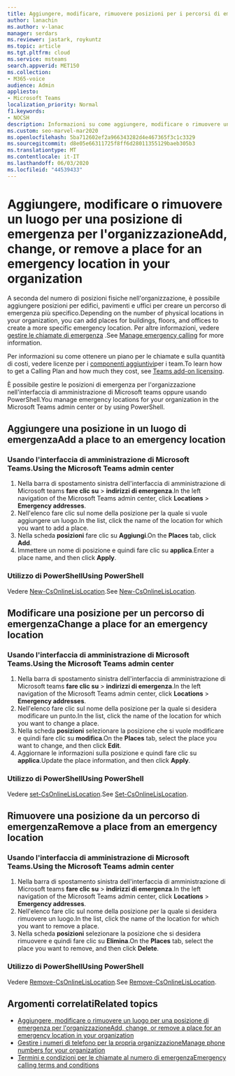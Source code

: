```yaml
---
title: Aggiungere, modificare, rimuovere posizioni per i percorsi di emergenza
author: lanachin
ms.author: v-lanac
manager: serdars
ms.reviewer: jastark, roykuntz
ms.topic: article
ms.tgt.pltfrm: cloud
ms.service: msteams
search.appverid: MET150
ms.collection:
- M365-voice
audience: Admin
appliesto:
- Microsoft Teams
localization_priority: Normal
f1.keywords:
- NOCSH
description: Informazioni su come aggiungere, modificare o rimuovere una posizione per un luogo di emergenza per l'organizzazione nell'interfaccia di amministrazione di Microsoft teams.
ms.custom: seo-marvel-mar2020
ms.openlocfilehash: 5ba712602ef2a966343282d4e467365f3c1c3329
ms.sourcegitcommit: d8e05e66311725f8ff6d28011355129baeb305b3
ms.translationtype: MT
ms.contentlocale: it-IT
ms.lasthandoff: 06/03/2020
ms.locfileid: "44539433"
---
```

# <a name="add-change-or-remove-a-place-for-an-emergency-location-in-your-organization"></a><span data-ttu-id="2e69b-103">Aggiungere, modificare o rimuovere un luogo per una posizione di emergenza per l'organizzazione</span><span class="sxs-lookup"><span data-stu-id="2e69b-103">Add, change, or remove a place for an emergency location in your organization</span></span>

<span data-ttu-id="2e69b-104">A seconda del numero di posizioni fisiche nell'organizzazione, è possibile aggiungere posizioni per edifici, pavimenti e uffici per creare un percorso di emergenza più specifico.</span><span class="sxs-lookup"><span data-stu-id="2e69b-104">Depending on the number of physical locations in your organization, you can add places for buildings, floors, and offices to create a more specific emergency location.</span></span> <span data-ttu-id="2e69b-105">Per altre informazioni, vedere [gestire le chiamate di emergenza](what-are-emergency-locations-addresses-and-call-routing.md) .</span><span class="sxs-lookup"><span data-stu-id="2e69b-105">See [Manage emergency calling](what-are-emergency-locations-addresses-and-call-routing.md) for more information.</span></span>
  
<span data-ttu-id="2e69b-106">Per informazioni su come ottenere un piano per le chiamate e sulla quantità di costi, vedere licenze per i [componenti aggiuntivi](teams-add-on-licensing/microsoft-teams-add-on-licensing.md)per i team.</span><span class="sxs-lookup"><span data-stu-id="2e69b-106">To learn how to get a Calling Plan and how much they cost, see [Teams add-on licensing](teams-add-on-licensing/microsoft-teams-add-on-licensing.md).</span></span>

<span data-ttu-id="2e69b-107">È possibile gestire le posizioni di emergenza per l'organizzazione nell'interfaccia di amministrazione di Microsoft teams oppure usando PowerShell.</span><span class="sxs-lookup"><span data-stu-id="2e69b-107">You manage emergency locations for your organization in the Microsoft Teams admin center or by using PowerShell.</span></span>
  
## <a name="add-a-place-to-an-emergency-location"></a><span data-ttu-id="2e69b-108">Aggiungere una posizione in un luogo di emergenza</span><span class="sxs-lookup"><span data-stu-id="2e69b-108">Add a place to an emergency location</span></span>

### <a name="using-the-microsoft-teams-admin-center"></a><span data-ttu-id="2e69b-109">Usando l'interfaccia di amministrazione di Microsoft Teams.</span><span class="sxs-lookup"><span data-stu-id="2e69b-109">Using the Microsoft Teams admin center</span></span>

1. <span data-ttu-id="2e69b-110">Nella barra di spostamento sinistra dell'interfaccia di amministrazione di Microsoft teams **fare clic su**  >  **indirizzi di emergenza**.</span><span class="sxs-lookup"><span data-stu-id="2e69b-110">In the left navigation of the Microsoft Teams admin center, click **Locations** > **Emergency addresses**.</span></span>
2. <span data-ttu-id="2e69b-111">Nell'elenco fare clic sul nome della posizione per la quale si vuole aggiungere un luogo.</span><span class="sxs-lookup"><span data-stu-id="2e69b-111">In the list, click the name of the location for which you want to add a place.</span></span>
3. <span data-ttu-id="2e69b-112">Nella scheda **posizioni** fare clic su **Aggiungi**.</span><span class="sxs-lookup"><span data-stu-id="2e69b-112">On the **Places** tab, click **Add**.</span></span>
4. <span data-ttu-id="2e69b-113">Immettere un nome di posizione e quindi fare clic su **applica**.</span><span class="sxs-lookup"><span data-stu-id="2e69b-113">Enter a place name, and then click **Apply**.</span></span>

### <a name="using-powershell"></a><span data-ttu-id="2e69b-114">Utilizzo di PowerShell</span><span class="sxs-lookup"><span data-stu-id="2e69b-114">Using PowerShell</span></span>

<span data-ttu-id="2e69b-115">Vedere [New-CsOnlineLisLocation](https://docs.microsoft.com/powershell/module/skype/new-csonlinelislocation).</span><span class="sxs-lookup"><span data-stu-id="2e69b-115">See [New-CsOnlineLisLocation](https://docs.microsoft.com/powershell/module/skype/new-csonlinelislocation).</span></span>
    
## <a name="change-a-place-for-an-emergency-location"></a><span data-ttu-id="2e69b-116">Modificare una posizione per un percorso di emergenza</span><span class="sxs-lookup"><span data-stu-id="2e69b-116">Change a place for an emergency location</span></span>

### <a name="using-the-microsoft-teams-admin-center"></a><span data-ttu-id="2e69b-117">Usando l'interfaccia di amministrazione di Microsoft Teams.</span><span class="sxs-lookup"><span data-stu-id="2e69b-117">Using the Microsoft Teams admin center</span></span>

1. <span data-ttu-id="2e69b-118">Nella barra di spostamento sinistra dell'interfaccia di amministrazione di Microsoft teams **fare clic su**  >  **indirizzi di emergenza**.</span><span class="sxs-lookup"><span data-stu-id="2e69b-118">In the left navigation of the Microsoft Teams admin center, click **Locations** > **Emergency addresses**.</span></span>
2. <span data-ttu-id="2e69b-119">Nell'elenco fare clic sul nome della posizione per la quale si desidera modificare un punto.</span><span class="sxs-lookup"><span data-stu-id="2e69b-119">In the list, click the name of the location for which you want to change a place.</span></span>
3. <span data-ttu-id="2e69b-120">Nella scheda **posizioni** selezionare la posizione che si vuole modificare e quindi fare clic su **modifica**.</span><span class="sxs-lookup"><span data-stu-id="2e69b-120">On the **Places** tab, select the place you want to change, and then click **Edit**.</span></span>
4. <span data-ttu-id="2e69b-121">Aggiornare le informazioni sulla posizione e quindi fare clic su **applica**.</span><span class="sxs-lookup"><span data-stu-id="2e69b-121">Update the place information, and then click **Apply**.</span></span>

### <a name="using-powershell"></a><span data-ttu-id="2e69b-122">Utilizzo di PowerShell</span><span class="sxs-lookup"><span data-stu-id="2e69b-122">Using PowerShell</span></span>

<span data-ttu-id="2e69b-123">Vedere [set-CsOnlineLisLocation](https://docs.microsoft.com/powershell/module/skype/set-csonlinelislocation).</span><span class="sxs-lookup"><span data-stu-id="2e69b-123">See [Set-CsOnlineLisLocation](https://docs.microsoft.com/powershell/module/skype/set-csonlinelislocation).</span></span>
    
## <a name="remove-a-place-from-an-emergency-location"></a><span data-ttu-id="2e69b-124">Rimuovere una posizione da un percorso di emergenza</span><span class="sxs-lookup"><span data-stu-id="2e69b-124">Remove a place from an emergency location</span></span>

### <a name="using-the-microsoft-teams-admin-center"></a><span data-ttu-id="2e69b-125">Usando l'interfaccia di amministrazione di Microsoft Teams.</span><span class="sxs-lookup"><span data-stu-id="2e69b-125">Using the Microsoft Teams admin center</span></span>

1. <span data-ttu-id="2e69b-126">Nella barra di spostamento sinistra dell'interfaccia di amministrazione di Microsoft teams **fare clic su**  >  **indirizzi di emergenza**.</span><span class="sxs-lookup"><span data-stu-id="2e69b-126">In the left navigation of the Microsoft Teams admin center, click **Locations** > **Emergency addresses**.</span></span>
2. <span data-ttu-id="2e69b-127">Nell'elenco fare clic sul nome della posizione per la quale si desidera rimuovere un luogo.</span><span class="sxs-lookup"><span data-stu-id="2e69b-127">In the list, click the name of the location for which you want to remove a place.</span></span>
3. <span data-ttu-id="2e69b-128">Nella scheda **posizioni** selezionare la posizione che si desidera rimuovere e quindi fare clic su **Elimina**.</span><span class="sxs-lookup"><span data-stu-id="2e69b-128">On the **Places** tab, select the place you want to remove, and then click **Delete**.</span></span>

### <a name="using-powershell"></a><span data-ttu-id="2e69b-129">Utilizzo di PowerShell</span><span class="sxs-lookup"><span data-stu-id="2e69b-129">Using PowerShell</span></span>

<span data-ttu-id="2e69b-130">Vedere [Remove-CsOnlineLisLocation](https://docs.microsoft.com/powershell/module/skype/remove-csonlinelislocation).</span><span class="sxs-lookup"><span data-stu-id="2e69b-130">See [Remove-CsOnlineLisLocation](https://docs.microsoft.com/powershell/module/skype/remove-csonlinelislocation).</span></span>
    
## <a name="related-topics"></a><span data-ttu-id="2e69b-131">Argomenti correlati</span><span class="sxs-lookup"><span data-stu-id="2e69b-131">Related topics</span></span>

- [<span data-ttu-id="2e69b-132">Aggiungere, modificare o rimuovere un luogo per una posizione di emergenza per l'organizzazione</span><span class="sxs-lookup"><span data-stu-id="2e69b-132">Add, change, or remove a place for an emergency location in your organization</span></span>](add-change-remove-emergency-place-organization.md)
- [<span data-ttu-id="2e69b-133">Gestire i numeri di telefono per la propria organizzazione</span><span class="sxs-lookup"><span data-stu-id="2e69b-133">Manage phone numbers for your organization</span></span>](/microsoftteams/manage-phone-numbers-for-your-organization)
- [<span data-ttu-id="2e69b-134">Termini e condizioni per le chiamate al numero di emergenza</span><span class="sxs-lookup"><span data-stu-id="2e69b-134">Emergency calling terms and conditions</span></span>](/microsoftteams/emergency-calling-terms-and-conditions)
